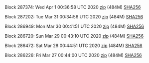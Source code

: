 Block 287374: Wed Apr  1 00:36:58 UTC 2020 [zip](https://dash-bootstrap.ams3.digitaloceanspaces.com/testnet/2020-04-01/bootstrap.dat.zip) (484M) [SHA256](https://dash-bootstrap.ams3.digitaloceanspaces.com/testnet/2020-04-01/sha256.txt)

Block 287202: Tue Mar 31 00:34:56 UTC 2020 [zip](https://dash-bootstrap.ams3.digitaloceanspaces.com/testnet/2020-03-31/bootstrap.dat.zip) (484M) [SHA256](https://dash-bootstrap.ams3.digitaloceanspaces.com/testnet/2020-03-31/sha256.txt)

Block 286949: Mon Mar 30 00:41:51 UTC 2020 [zip](https://dash-bootstrap.ams3.digitaloceanspaces.com/testnet/2020-03-30/bootstrap.dat.zip) (484M) [SHA256](https://dash-bootstrap.ams3.digitaloceanspaces.com/testnet/2020-03-30/sha256.txt)

Block 286720: Sun Mar 29 00:43:10 UTC 2020 [zip](https://dash-bootstrap.ams3.digitaloceanspaces.com/testnet/2020-03-29/bootstrap.dat.zip) (484M) [SHA256](https://dash-bootstrap.ams3.digitaloceanspaces.com/testnet/2020-03-29/sha256.txt)

Block 286472: Sat Mar 28 00:44:51 UTC 2020 [zip](https://dash-bootstrap.ams3.digitaloceanspaces.com/testnet/2020-03-28/bootstrap.dat.zip) (484M) [SHA256](https://dash-bootstrap.ams3.digitaloceanspaces.com/testnet/2020-03-28/sha256.txt)

Block 286226: Fri Mar 27 00:44:00 UTC 2020 [zip](https://dash-bootstrap.ams3.digitaloceanspaces.com/testnet/2020-03-27/bootstrap.dat.zip) (484M) [SHA256](https://dash-bootstrap.ams3.digitaloceanspaces.com/testnet/2020-03-27/sha256.txt)
